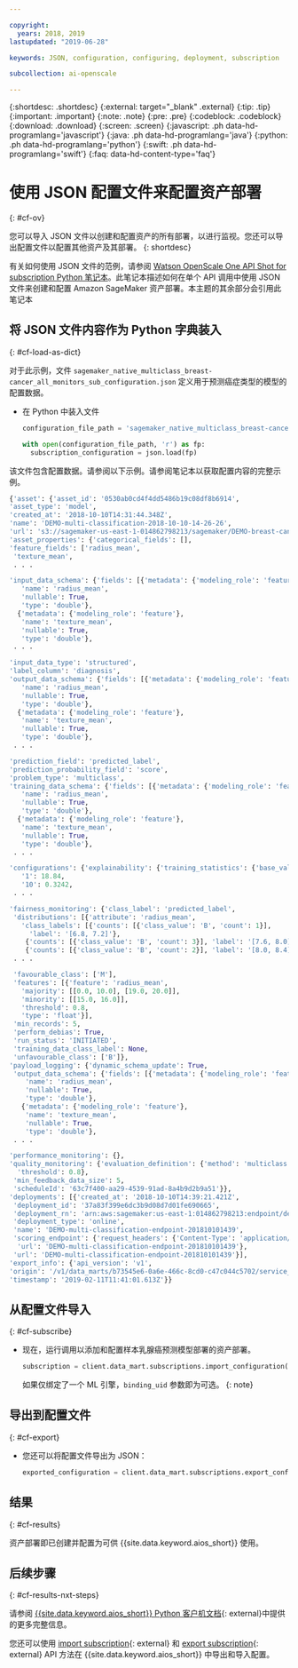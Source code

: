 ```yaml
---

copyright:
  years: 2018, 2019
lastupdated: "2019-06-28"

keywords: JSON, configuration, configuring, deployment, subscription

subcollection: ai-openscale

---
```


{:shortdesc: .shortdesc}
{:external: target="_blank" .external}
{:tip: .tip}
{:important: .important}
{:note: .note}
{:pre: .pre}
{:codeblock: .codeblock}
{:download: .download}
{:screen: .screen}
{:javascript: .ph data-hd-programlang='javascript'}
{:java: .ph data-hd-programlang='java'}
{:python: .ph data-hd-programlang='python'}
{:swift: .ph data-hd-programlang='swift'}
{:faq: data-hd-content-type='faq'}

# 使用 JSON 配置文件来配置资产部署
{: #cf-ov}

您可以导入 JSON 文件以创建和配置资产的所有部署，以进行监视。您还可以导出配置文件以配置其他资产及其部署。
{: shortdesc}

有关如何使用 JSON 文件的范例，请参阅 [Watson OpenScale One API Shot for subscription Python 笔记本](https://github.com/pmservice/ai-openscale-tutorials/blob/master/notebooks/Watson%20OpenScale%20One%20API%20Shot%20for%20subscription.ipynb)。此笔记本描述如何在单个 API 调用中使用 JSON 文件来创建和配置 Amazon SageMaker 资产部署。本主题的其余部分会引用此笔记本

## 将 JSON 文件内容作为 Python 字典装入
{: #cf-load-as-dict}

对于此示例，文件 `sagemaker_native_multiclass_breast-cancer_all_monitors_sub_configuration.json` 定义用于预测癌症类型的模型的配置数据。

- 在 Python 中装入文件

    ```python
    configuration_file_path = 'sagemaker_native_multiclass_breast-cancer_all_monitors_sub_configuration.json'

  with open(configuration_file_path, 'r') as fp:
      subscription_configuration = json.load(fp)
    ```

该文件包含配置数据。请参阅以下示例。请参阅笔记本以获取配置内容的完整示例。

  ```python
  {'asset': {'asset_id': '0530ab0cd4f4dd5486b19c08df8b6914',
  'asset_type': 'model',
  'created_at': '2018-10-10T14:31:44.348Z',
  'name': 'DEMO-multi-classification-2018-10-10-14-26-26',
  'url': 's3://sagemaker-us-east-1-014862798213/sagemaker/DEMO-breast-cancer-prediction/DEMO-multi-classification-2018-10-10-14-26-26/output/model.tar.gz'},
 'asset_properties': {'categorical_fields': [],
  'feature_fields': ['radius_mean',
   'texture_mean',
   . . .

  'input_data_schema': {'fields': [{'metadata': {'modeling_role': 'feature'},
     'name': 'radius_mean',
     'nullable': True,
     'type': 'double'},
    {'metadata': {'modeling_role': 'feature'},
     'name': 'texture_mean',
     'nullable': True,
     'type': 'double'},
   . . .

  'input_data_type': 'structured',
  'label_column': 'diagnosis',
  'output_data_schema': {'fields': [{'metadata': {'modeling_role': 'feature'},
     'name': 'radius_mean',
     'nullable': True,
     'type': 'double'},
    {'metadata': {'modeling_role': 'feature'},
     'name': 'texture_mean',
     'nullable': True,
     'type': 'double'},
   . . .

  'prediction_field': 'predicted_label',
  'prediction_probability_field': 'score',
  'problem_type': 'multiclass',
  'training_data_schema': {'fields': [{'metadata': {'modeling_role': 'feature'},
     'name': 'radius_mean',
     'nullable': True,
     'type': 'double'},
    {'metadata': {'modeling_role': 'feature'},
     'name': 'texture_mean',
     'nullable': True,
     'type': 'double'},
   . . .

 'configurations': {'explainability': {'training_statistics': {'base_values': {'0': 13.37,
     '1': 18.84,
     '10': 0.3242,
   . . .

  'fairness_monitoring': {'class_label': 'predicted_label',
   'distributions': [{'attribute': 'radius_mean',
     'class_labels': [{'counts': [{'class_value': 'B', 'count': 1}],
       'label': '[6.8, 7.2]'},
      {'counts': [{'class_value': 'B', 'count': 3}], 'label': '[7.6, 8.0]'},
      {'counts': [{'class_value': 'B', 'count': 2}], 'label': '[8.0, 8.4]'},
   . . .

   'favourable_class': ['M'],
   'features': [{'feature': 'radius_mean',
     'majority': [[0.0, 10.0], [19.0, 20.0]],
     'minority': [[15.0, 16.0]],
     'threshold': 0.8,
     'type': 'float'}],
   'min_records': 5,
   'perform_debias': True,
   'run_status': 'INITIATED',
   'training_data_class_label': None,
   'unfavourable_class': ['B']},
  'payload_logging': {'dynamic_schema_update': True,
   'output_data_schema': {'fields': [{'metadata': {'modeling_role': 'feature'},
      'name': 'radius_mean',
      'nullable': True,
      'type': 'double'},
     {'metadata': {'modeling_role': 'feature'},
      'name': 'texture_mean',
      'nullable': True,
      'type': 'double'},
   . . .

  'performance_monitoring': {},
  'quality_monitoring': {'evaluation_definition': {'method': 'multiclass',
    'threshold': 0.8},
   'min_feedback_data_size': 5,
   'scheduleId': '63c7f400-aa29-4539-91ad-8a4b9d2b9a51'}},
 'deployments': [{'created_at': '2018-10-10T14:39:21.421Z',
   'deployment_id': '37a83f399e6dc3b9d08d7d01fe690665',
   'deployment_rn': 'arn:aws:sagemaker:us-east-1:014862798213:endpoint/demo-multi-classification-endpoint-201810101439',
   'deployment_type': 'online',
   'name': 'DEMO-multi-classification-endpoint-201810101439',
   'scoring_endpoint': {'request_headers': {'Content-Type': 'application/json'},
    'url': 'DEMO-multi-classification-endpoint-201810101439'},
   'url': 'DEMO-multi-classification-endpoint-201810101439'}],
 'export_info': {'api_version': 'v1',
  'origin': '/v1/data_marts/b73545e6-0a6e-466c-8cd0-c47c044c5702/service_bindings/bf44cc7f-990d-4942-bfc6-cbcf71a1b78c/subscriptions/0530ab0cd4f4dd5486b19c08df8b6914',
  'timestamp': '2019-02-11T11:41:01.613Z'}}
  ```

## 从配置文件导入
{: #cf-subscribe}

- 现在，运行调用以添加和配置样本乳腺癌预测模型部署的资产部署。

    ```python
    subscription = client.data_mart.subscriptions.import_configuration(binding_uid=binding_uid, configuration_data=subscription_configuration)
    ```

  如果仅绑定了一个 ML 引擎，`binding_uid` 参数即为可选。
  {: note}

## 导出到配置文件
{: #cf-export}

- 您还可以将配置文件导出为 JSON：

    ```python
    exported_configuration = client.data_mart.subscriptions.export_configuration(binding_uid=binding_uid, subscription_uid=subscription.uid)
    ```

## 结果
{: #cf-results}

资产部署即已创建并配置为可供 {{site.data.keyword.aios_short}} 使用。

## 后续步骤
{: #cf-results-nxt-steps}

请参阅 [{{site.data.keyword.aios_short}} Python 客户机文档](http://ai-openscale-python-client-dev.mybluemix.net/#subscriptions){: external}中提供的更多完整信息。

您还可以使用 [import subscription](https://{DomainName}/apidocs/ai-openscale#import-subscription){: external} 和 [export subscription](https://{DomainName}/apidocs/ai-openscale#export-subscription){: external} API 方法在 {{site.data.keyword.aios_short}} 中导出和导入配置。
